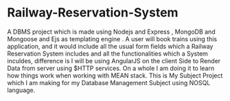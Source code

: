 # Railway-Reservation-System
A DBMS project which is made using Nodejs and Express , MongoDB and Mongoose and Ejs as templating engine . A user will book trains using this 
application, and it would include all the usual form fields which a Railway Reservation System includes and all the functionalities which
a System inculdes, difference is I will be using AngularJS on the client Side to Render Data from server using $HTTP services.
On a whole I am doing it to learn how things work when working with MEAN stack.
This is My Subject Project which I am making for my Database Management Subject using NOSQL language.
